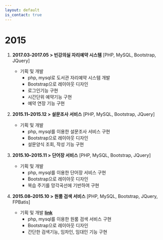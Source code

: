 ```yaml
---
layout: default
is_contact: true
---
```


# 2015 

1. **2017.03-2017.05 > 빈강의실 자리예약 시스템**
	 [PHP, MySQL, Bootstrap, JQuery]
	 
	- 기획 및 개발
		- php, mysql로 도서관 자리예약 시스템 개발
		- Bootstrap으로 레이아웃 디자인
		- 로그인기능 구현
		- 시간단위 예약기능 구현
		- 예약 연장 기능 구현

1. **2015.11–2015.12 > 설문조사 서비스** 
 	[PHP, MySQL, Bootstrap, JQuery]
	
	- 기획 및 개발
		- php, mysql를 이용한 설문조사 서비스 구현
		- Bootstrap으로 레이아웃 디자인
		- 설문양식 조회, 작성 기능 구현

1. **2015.10–2015.11 > 단어장 서비스**
	[PHP, MySQL, Bootstrap, JQuery]
	
	- 기획 및 개발
		- php, mysql를 이용한 단어장 서비스 구현
		- Bootstrap으로 레이아웃 디자인
		- 복습 주기를 망각곡선에 기반하여 구현

1. **2015.08–2015.10 > 원룸 검색 서비스**
	[PHP, MySQL, Bootstrap, JQuery, FPBatis]
	
	- 기획 및 개발 [**link**](http://13.209.50.95:8877/room/)
		- php, mysql를 이용한 원룸 검색 서비스 구현
		- Bootstrap으로 레이아웃 디자인
		- 간단한 검색기능, 임차인, 임대인 기능 구현